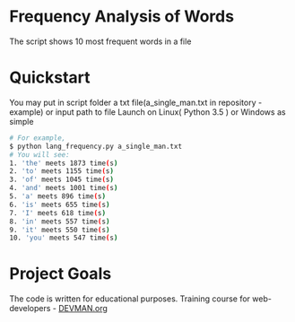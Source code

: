 # Frequency Analysis of Words
The script shows 10 most frequent words in a file

# Quickstart
You may put in script folder a txt file(a_single_man.txt in repository - example) or input path to file
Launch on Linux( Python 3.5 ) or Windows as simple
```bash
# For example,
$ python lang_frequency.py a_single_man.txt
# You will see:
1. 'the' meets 1873 time(s)
2. 'to' meets 1155 time(s)
3. 'of' meets 1045 time(s)
4. 'and' meets 1001 time(s)
5. 'a' meets 896 time(s)
6. 'is' meets 655 time(s)
7. 'I' meets 618 time(s)
8. 'in' meets 557 time(s)
9. 'it' meets 550 time(s)
10. 'you' meets 547 time(s)
```

# Project Goals
The code is written for educational purposes. Training course for web-developers - [DEVMAN.org](https://devman.org)
